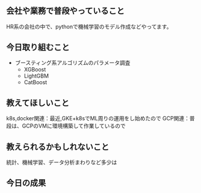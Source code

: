 # <analytics-hiro>

## 会社や業務で普段やっていること

HR系の会社の中で、pythonで機械学習のモデル作成などやってます。

## 今日取り組むこと

- ブースティング系アルゴリズムのパラメータ調査
	- XGBoost
	- LightGBM
	- CatBoost

## 教えてほしいこと

k8s,docker関連：最近,GKE+k8sでML周りの運用をし始めたので
GCP関連：普段は、GCPのVMに環境構築して作業しているので

## 教えられるかもしれないこと

統計、機械学習、データ分析まわりなど多少は


## 今日の成果
